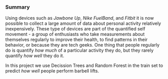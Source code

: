 ### Summary
Using devices such as *Jawbone Up*, *Nike FuelBand*, and *Fitbit* it is now possible to collect a large amount of data about personal activity relatively inexpensively. 
These type of devices are part of the quantified self movement - a group of enthusiasts who take measurements about themselves regularly to improve their health, to find patterns in their behavior, or because they are tech geeks. 
One thing that people regularly do is quantify *how much* of a particular activity they do, but they rarely quantify *how well* they do it. 

In this project we use Decission Trees and Random Forest in the train set to predict *how well* people perform barbell lifts.
